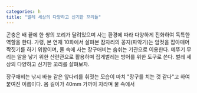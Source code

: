 ```yaml
---
categories: h
title: "벌레 세상의 다양하고 신기한 꼬리들"
---
```

곤충은 배 끝에 한 쌍의 꼬리가 달려있으며 사는 환경에 따라 다양하게 진화하여 독특한 역할을 한다. 가령, 본 연재 10화에서 살펴본 잠자리의 꽁지(파악기)는 암컷을 잡아매어 짝짓기를 하기 위함이며, 물 속에 사는 장구애비는 숨쉬는 기관으로 이용한다. 메뚜기 무리는 알을 낳기 위한 산란관으로 활용하며 집게벌레는 방어를 위한 도구로 쓴다. 벌레 세상의 다양하고 신기한 꼬리를 살펴보자.

장구애비는 낚시 바늘 같은 앞다리를 휘젓는 모습이 마치 "장구를 치는 것 같다"고 하여 붙여진 이름이다. 몸 길이가 40mm 가까이 자라며 물 속에서